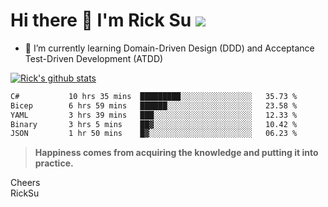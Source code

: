 # Hi there 👋 I'm Rick Su ![](https://komarev.com/ghpvc/?username=ricksu978)
<!--
**ricksu978/ricksu978** is a ✨ _special_ ✨ repository because its `README.md` (this file) appears on your GitHub profile.

Here are some ideas to get you started:

- 🔭 I’m currently working on ...
-->
- 🌱 I’m currently learning Domain-Driven Design (DDD) and Acceptance Test-Driven Development (ATDD)
<!--
- 👯 I’m looking to collaborate on ...
- 🤔 I’m looking for help with ...
- 💬 Ask me about ...
- 📫 How to reach me: ...
- 😄 Pronouns: ...
- ⚡ Fun fact: ...
-->
[![Rick's github stats](https://github-readme-stats.vercel.app/api?username=ricksu978&theme=dark)](https://github.com/ricksu978/ricksu978)

<!--START_SECTION:waka-->

```txt
C#           10 hrs 35 mins  █████████░░░░░░░░░░░░░░░░   35.73 %
Bicep        6 hrs 59 mins   ██████░░░░░░░░░░░░░░░░░░░   23.58 %
YAML         3 hrs 39 mins   ███░░░░░░░░░░░░░░░░░░░░░░   12.33 %
Binary       3 hrs 5 mins    ██▓░░░░░░░░░░░░░░░░░░░░░░   10.42 %
JSON         1 hr 50 mins    █▓░░░░░░░░░░░░░░░░░░░░░░░   06.23 %
```

<!--END_SECTION:waka-->

> **Happiness comes from acquiring the knowledge and putting it into practice.**

Cheers  
RickSu 
